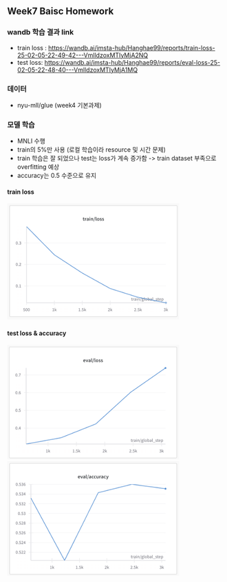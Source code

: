 ## Week7 Baisc Homework
### wandb 학습 결과 link
- train loss : https://wandb.ai/imsta-hub/Hanghae99/reports/train-loss-25-02-05-22-49-42---VmlldzoxMTIyMjA2NQ
- test loss: https://wandb.ai/imsta-hub/Hanghae99/reports/eval-loss-25-02-05-22-48-40---VmlldzoxMTIyMjA1MQ

### 데이터
- nyu-mll/glue (week4 기본과제)

### 모델 학습
- MNLI 수행
- train의 5%만 사용 (로컬 학습이라 resource 및 시간 문제)
- train 학습은 잘 되었으나 test는 loss가 계속 증가함 -> train dataset 부족으로 overfitting 예상
- accuracy는 0.5 수준으로 유지

#### train loss
<img src = "temp/train_loss.png" width="400px">

#### test loss & accuracy
<img src = "temp/test_loss.png" width="400px"> <img src = "temp/test_accuracy.png" width="400px">

